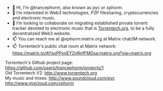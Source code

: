 - 👋 Hi, I’m @trancephorm, also known as pyc or xphorm.
- 👀 I’m interested in Web3 technologies, P2P filesharing, cryptocurrencies and electronic music.
- 💞️ I’m looking to collaborate on migrating established private torrent tracker devoted to electronic music that is [Torrentech.org](http://www.torrentech.org), to be a fully decentralized Web3 website.
- 📫 You can reach me at @xphorm:matrix.org at Matrix chat/IM network.
- 📫 Torrentech's public chat room at Matrix network: https://matrix.to/#/!sxPPxnEYZnRnfFMDsa:matrix.org?via=matrix.org

Torrentech's Github project page: https://github.com/users/trancephorm/projects/1  
Old Torrentech V2: http://www.torrentech.org  
My music and mixes: http://www.soundcloud.com/pyc http://www.mixcloud.com/xphorm

